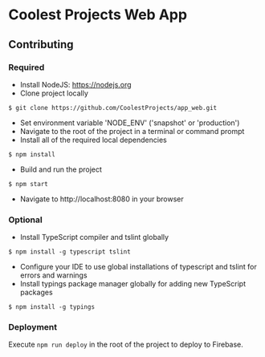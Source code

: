 # Coolest Projects Web App

## Contributing

### Required
- Install NodeJS: https://nodejs.org
- Clone project locally
```
$ git clone https://github.com/CoolestProjects/app_web.git
```
- Set environment variable 'NODE_ENV' ('snapshot' or 'production')
- Navigate to the root of the project in a terminal or command prompt
- Install all of the required local dependencies
```
$ npm install
```
- Build and run the project
```
$ npm start
```
- Navigate to http://localhost:8080 in your browser

### Optional
- Install TypeScript compiler and tslint globally
```
$ npm install -g typescript tslint
```
- Configure your IDE to use global installations of typescript and tslint for errors and warnings
- Install typings package manager globally for adding new TypeScript packages
```
$ npm install -g typings
```

### Deployment
Execute `npm run deploy` in the root of the project to deploy to Firebase.
